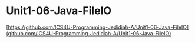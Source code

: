 # Unit1-06-Java-FileIO 
[https://github.com/ICS4U-Programming-Jedidiah-A/Unit1-06-Java-FileIO](github.com/ICS4U-Programming-Jedidiah-A/Unit1-06-Java-FileIO)
